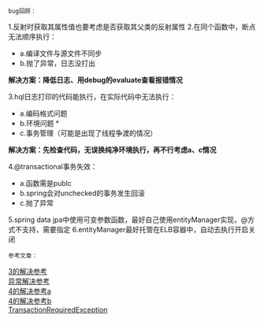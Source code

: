 `bug回顾：`

1.反射时获取其属性值也要考虑是否获取其父类的反射属性
2.在同个函数中，断点无法顺序执行：
- a.编译文件与源文件不同步  
- b.抛了异常，日志没打出

**解决方案：降低日志、用debug的evaluate查看报错情况**

3.hql日志打印的代码能执行，在实际代码中无法执行：
- a.编码格式问题   
- b.环境问题 * 
- c.事务管理（可能是出现了线程争渡的情况）

**解决方案：先检查代码，无误换纯净环境执行，再不行考虑a、c情况**

4.@transactional事务失效：
- a.函数需是publc  
- b.spring会对unchecked的事务发生回滚 
- c.抛了异常

5.spring data jpa中使用可变参数函数，最好自己使用entityManager实现，@方式不支持，需要指定
6.entityManager最好托管在ELB容器中，自动去执行开启关闭

`参考文章：`

[3的解决参考](https://segmentfault.com/q/1010000008998030)  
[异常解决参考](https://www.ibm.com/developerworks/cn/java/j-lo-exception-misdirection/)  
[4的解决参考a](http://ask.csdn.net/questions/178819)  
[4的解决参考b](http://www.cnblogs.com/wuxiaofeng/p/6819209.html)  
[TransactionRequiredException](https://samebug.io/exceptions/99155/javax.persistence.TransactionRequiredException/executing-an-updatedelete-query?soft=false)  



